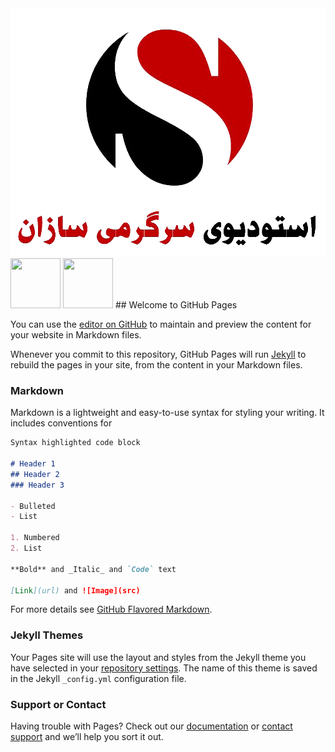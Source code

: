 <!DOCTYPE html>
<html>
  <head>
    <meta charset="UTF-8">
    <title>Service Worker Toolbox</title>
  </head>
  <body>
    <!-- Images -->
    <img src="logo.png" height="397" width="504" />
    <img src="/images/info.svg" height="80" width="80" />
    <img src="/images/cv.svg" height="80" width="80" />
    <!-- JavaScript -->
    <script async src="https://ajax.googleapis.com/ajax/libs/angularjs/1.3.15/angular.min.js"></script>
  </body>
</html>
## Welcome to GitHub Pages

You can use the [editor on GitHub](https://github.com/DeusExMachina1993/SinSinPage/edit/master/index.md) to maintain and preview the content for your website in Markdown files.

Whenever you commit to this repository, GitHub Pages will run [Jekyll](https://jekyllrb.com/) to rebuild the pages in your site, from the content in your Markdown files.

### Markdown

Markdown is a lightweight and easy-to-use syntax for styling your writing. It includes conventions for

```markdown
Syntax highlighted code block

# Header 1
## Header 2
### Header 3

- Bulleted
- List

1. Numbered
2. List

**Bold** and _Italic_ and `Code` text

[Link](url) and ![Image](src)
```

For more details see [GitHub Flavored Markdown](https://guides.github.com/features/mastering-markdown/).

### Jekyll Themes

Your Pages site will use the layout and styles from the Jekyll theme you have selected in your [repository settings](https://github.com/DeusExMachina1993/SinSinPage/settings). The name of this theme is saved in the Jekyll `_config.yml` configuration file.

### Support or Contact

Having trouble with Pages? Check out our [documentation](https://help.github.com/categories/github-pages-basics/) or [contact support](https://github.com/contact) and we’ll help you sort it out.
